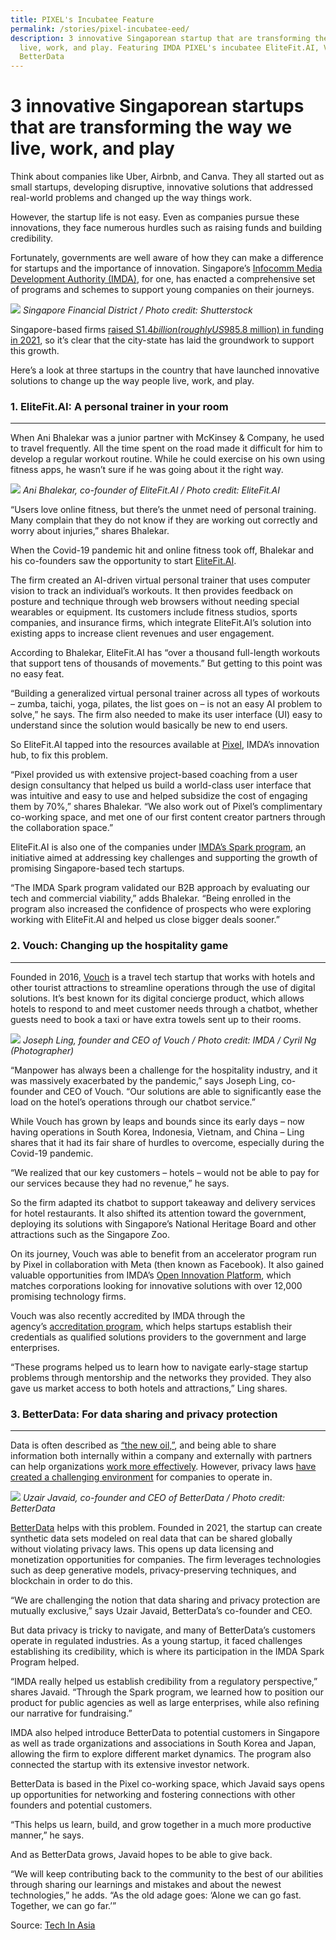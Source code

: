 ```yaml
---
title: PIXEL's Incubatee Feature
permalink: /stories/pixel-incubatee-eed/
description: 3 innovative Singaporean startup that are transforming the way we
  live, work, and play. Featuring IMDA PIXEL's incubatee EliteFit.AI, Vouch and
  BetterData
---
```










3 innovative Singaporean startups that are transforming the way we live, work, and play
=======================================================================================

Think about companies like Uber, Airbnb, and Canva. They all started out as small startups, developing disruptive, innovative solutions that addressed real-world problems and changed up the way things work.

However, the startup life is not easy. Even as companies pursue these innovations, they face numerous hurdles such as raising funds and building credibility.

Fortunately, governments are well aware of how they can make a difference for startups and the importance of innovation. Singapore’s [Infocomm Media Development Authority (IMDA)](https://www.imda.gov.sg/), for one, has enacted a comprehensive set of programs and schemes to support young companies on their journeys.

![](https://cdn.techinasia.com/cloudinary/transformations/wp-content/uploads/2022/11/1668657713_c8b09b7bcadd6ad062b9c88429ea7fec_v1668657713_xlarge.webp)
*Singapore Financial District / Photo credit: Shutterstock*

Singapore-based firms [raised S$1.4 billion (roughly US$985.8 million) in funding in 2021](https://www.straitstimes.com/singapore/start-ups-raised-more-than-147-billion-in-2021-venture-funding-in-first-half-2022-reached-818-billion), so it’s clear that the city-state has laid the groundwork to support this growth.

Here’s a look at three startups in the country that have launched innovative solutions to change up the way people live, work, and play.

### 1. EliteFit.AI: A personal trainer in your room
------------------------------------------------

When Ani Bhalekar was a junior partner with McKinsey & Company, he used to travel frequently. All the time spent on the road made it difficult for him to develop a regular workout routine. While he could exercise on his own using fitness apps, he wasn’t sure if he was going about it the right way.

![](https://cdn.techinasia.com/cloudinary/transformations/wp-content/uploads/2022/11/1668657728_7cb0d15d681ab1e88e349faa57b17545_v1668657728_xlarge.webp)
*Ani Bhalekar, co-founder of EliteFit.AI / Photo credit: EliteFit.AI*

“Users love online fitness, but there’s the unmet need of personal training. Many complain that they do not know if they are working out correctly and worry about injuries,” shares Bhalekar.

When the Covid-19 pandemic hit and online fitness took off, Bhalekar and his co-founders saw the opportunity to start [EliteFit.AI](https://elitefitforyou.com/home).

The firm created an AI-driven virtual personal trainer that uses computer vision to track an individual’s workouts. It then provides feedback on posture and technique through web browsers without needing special wearables or equipment. Its customers include fitness studios, sports companies, and insurance firms, which integrate EliteFit.AI’s solution into existing apps to increase client revenues and user engagement.

According to Bhalekar, EliteFit.AI has “over a thousand full-length workouts that support tens of thousands of movements.” But getting to this point was no easy feat.

“Building a generalized virtual personal trainer across all types of workouts – zumba, taichi, yoga, pilates, the list goes on – is not an easy AI problem to solve,” he says. The firm also needed to make its user interface (UI) easy to understand since the solution would basically be new to end users.

So EliteFit.AI tapped into the resources available at [Pixel](https://bit.ly/oip2ctatia), IMDA’s innovation hub, to fix this problem.

“Pixel provided us with extensive project-based coaching from a user design consultancy that helped us build a world-class user interface that was intuitive and easy to use and helped subsidize the cost of engaging them by 70%,” shares Bhalekar. “We also work out of Pixel’s complimentary co-working space, and met one of our first content creator partners through the collaboration space.”

EliteFit.AI is also one of the companies under [IMDA’s Spark program](https://www.imda.gov.sg/programme-listing/IMDA-SPARK), an initiative aimed at addressing key challenges and supporting the growth of promising Singapore-based tech startups.

“The IMDA Spark program validated our B2B approach by evaluating our tech and commercial viability,” adds Bhalekar. “Being enrolled in the program also increased the confidence of prospects who were exploring working with EliteFit.AI and helped us close bigger deals sooner.”

### 2. Vouch: Changing up the hospitality game
-------------------------------------------

Founded in 2016, [Vouch](https://www.vouchconcierge.com/en/) is a travel tech startup that works with hotels and other tourist attractions to streamline operations through the use of digital solutions. It’s best known for its digital concierge product, which allows hotels to respond to and meet customer needs through a chatbot, whether guests need to book a taxi or have extra towels sent up to their rooms.

![](https://cdn.techinasia.com/cloudinary/transformations/wp-content/uploads/2022/11/1668657743_e07d9e49c86aa9c49b535a8009b863ff_v1668657742_xlarge.webp)
*Joseph Ling, founder and CEO of Vouch / Photo credit: IMDA / Cyril Ng (Photographer)*

“Manpower has always been a challenge for the hospitality industry, and it was massively exacerbated by the pandemic,” says Joseph Ling, co-founder and CEO of Vouch. “Our solutions are able to significantly ease the load on the hotel’s operations through our chatbot service.”

While Vouch has grown by leaps and bounds since its early days – now having operations in South Korea, Indonesia, Vietnam, and China – Ling shares that it had its fair share of hurdles to overcome, especially during the Covid-19 pandemic.

“We realized that our key customers – hotels – would not be able to pay for our services because they had no revenue,” he says.

So the firm adapted its chatbot to support takeaway and delivery services for hotel restaurants. It also shifted its attention toward the government, deploying its solutions with Singapore’s National Heritage Board and other attractions such as the Singapore Zoo.

On its journey, Vouch was able to benefit from an accelerator program run by Pixel in collaboration with Meta (then known as Facebook). It also gained valuable opportunities from IMDA’s [Open Innovation Platform](https://www.openinnovation.sg/imda), which matches corporations looking for innovative solutions with over 12,000 promising technology firms.

Vouch was also recently accredited by IMDA through the agency’s [accreditation program](https://www.imda.gov.sg/accreditation), which helps startups establish their credentials as qualified solutions providers to the government and large enterprises.

“These programs helped us to learn how to navigate early-stage startup problems through mentorship and the networks they provided. They also gave us market access to both hotels and attractions,” Ling shares.

### 3. BetterData: For data sharing and privacy protection
--------------------------------------------
Data is often described as [“the new oil,”](https://www.wired.com/insights/2014/07/data-new-oil-digital-economy/), and being able to share information both internally within a company and externally with partners can help organizations [work more effectively](https://www.gartner.com/smarterwithgartner/data-sharing-is-a-business-necessity-to-accelerate-digital-business). However, privacy laws [have created a challenging environment](https://hbr.org/2022/02/the-new-rules-of-data-privacy) for companies to operate in.

![](https://cdn.techinasia.com/cloudinary/transformations/wp-content/uploads/2022/11/1668657756_a44a4b4c8bad537a468f1bb31e1c3b19_v1668657755_xlarge.webp)
*Uzair Javaid, co-founder and CEO of BetterData / Photo credit: BetterData*

[BetterData](https://www.betterdata.ai/) helps with this problem. Founded in 2021, the startup can create synthetic data sets modeled on real data that can be shared globally without violating privacy laws. This opens up data licensing and monetization opportunities for companies. The firm leverages technologies such as deep generative models, privacy-preserving techniques, and blockchain in order to do this.

“We are challenging the notion that data sharing and privacy protection are mutually exclusive,” says Uzair Javaid, BetterData’s co-founder and CEO.

But data privacy is tricky to navigate, and many of BetterData’s customers operate in regulated industries. As a young startup, it faced challenges establishing its credibility, which is where its participation in the IMDA Spark Program helped.

“IMDA really helped us establish credibility from a regulatory perspective,” shares Javaid. “Through the Spark program, we learned how to position our product for public agencies as well as large enterprises, while also refining our narrative for fundraising.”

IMDA also helped introduce BetterData to potential customers in Singapore as well as trade organizations and associations in South Korea and Japan, allowing the firm to explore different market dynamics. The program also connected the startup with its extensive investor network.

BetterData is based in the Pixel co-working space, which Javaid says opens up opportunities for networking and fostering connections with other founders and potential customers.

“This helps us learn, build, and grow together in a much more productive manner,” he says.

And as BetterData grows, Javaid hopes to be able to give back.

“We will keep contributing back to the community to the best of our abilities through sharing our learnings and mistakes and about the newest technologies,” he adds. “As the old adage goes: ‘Alone we can go fast. Together, we can go far.’”


Source: [Tech In Asia](https://www.techinasia.com/3-innovative-singaporean-startups-transforming-live-work-play)